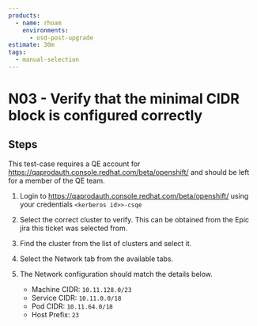 ```yaml
---
products:
  - name: rhoam
    environments:
      - osd-post-upgrade
estimate: 30m
tags:
  - manual-selection
---
```


# N03 - Verify that the minimal CIDR block is configured correctly

## Steps

This test-case requires a QE account for https://qaprodauth.console.redhat.com/beta/openshift/ and should be left for a member of the QE team.

1. Login to https://qaprodauth.console.redhat.com/beta/openshift/ using your credentials `<kerberos id>>-csqe`
2. Select the correct cluster to verify. This can be obtained from the Epic jira this ticket was selected from.
3. Find the cluster from the list of clusters and select it.
4. Select the Network tab from the available tabs.
5. The Network configuration should match the details below.

   - Machine CIDR: `10.11.128.0/23`
   - Service CIDR: `10.11.0.0/18`
   - Pod CIDR: `10.11.64.0/18`
   - Host Prefix: `23`
